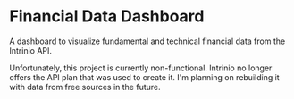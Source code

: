 # Financial Data Dashboard
 A dashboard to visualize fundamental and technical financial data from the Intrinio API.

Unfortunately, this project is currently non-functional. Intrinio no longer offers the API plan that was used to create it. I'm planning on rebuilding it with data from free sources in the future.

